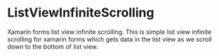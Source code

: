 # ListViewInfiniteScrolling
Xamarin forms list view infinite scrolling.
This is simple list view infinite scrolling for xamarin forms which gets data in the list view as we scroll down to the bottom of list view.
